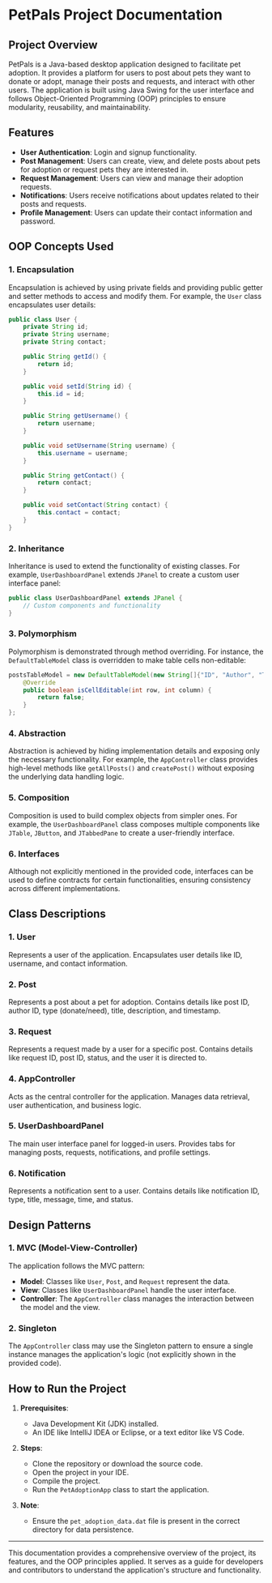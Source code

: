 # PetPals Project Documentation

## Project Overview
PetPals is a Java-based desktop application designed to facilitate pet adoption. It provides a platform for users to post about pets they want to donate or adopt, manage their posts and requests, and interact with other users. The application is built using Java Swing for the user interface and follows Object-Oriented Programming (OOP) principles to ensure modularity, reusability, and maintainability.

## Features
- **User Authentication**: Login and signup functionality.
- **Post Management**: Users can create, view, and delete posts about pets for adoption or request pets they are interested in.
- **Request Management**: Users can view and manage their adoption requests.
- **Notifications**: Users receive notifications about updates related to their posts and requests.
- **Profile Management**: Users can update their contact information and password.

## OOP Concepts Used

### 1. **Encapsulation**
Encapsulation is achieved by using private fields and providing public getter and setter methods to access and modify them. For example, the `User` class encapsulates user details:

```java
public class User {
    private String id;
    private String username;
    private String contact;

    public String getId() {
        return id;
    }

    public void setId(String id) {
        this.id = id;
    }

    public String getUsername() {
        return username;
    }

    public void setUsername(String username) {
        this.username = username;
    }

    public String getContact() {
        return contact;
    }

    public void setContact(String contact) {
        this.contact = contact;
    }
}
```

### 2. **Inheritance**
Inheritance is used to extend the functionality of existing classes. For example, `UserDashboardPanel` extends `JPanel` to create a custom user interface panel:

```java
public class UserDashboardPanel extends JPanel {
    // Custom components and functionality
}
```

### 3. **Polymorphism**
Polymorphism is demonstrated through method overriding. For instance, the `DefaultTableModel` class is overridden to make table cells non-editable:

```java
postsTableModel = new DefaultTableModel(new String[]{"ID", "Author", "Type", "Title", "Description", "Date"}, 0) {
    @Override
    public boolean isCellEditable(int row, int column) {
        return false;
    }
};
```

### 4. **Abstraction**
Abstraction is achieved by hiding implementation details and exposing only the necessary functionality. For example, the `AppController` class provides high-level methods like `getAllPosts()` and `createPost()` without exposing the underlying data handling logic.

### 5. **Composition**
Composition is used to build complex objects from simpler ones. For example, the `UserDashboardPanel` class composes multiple components like `JTable`, `JButton`, and `JTabbedPane` to create a user-friendly interface.

### 6. **Interfaces**
Although not explicitly mentioned in the provided code, interfaces can be used to define contracts for certain functionalities, ensuring consistency across different implementations.

## Class Descriptions

### 1. **User**
Represents a user of the application. Encapsulates user details like ID, username, and contact information.

### 2. **Post**
Represents a post about a pet for adoption. Contains details like post ID, author ID, type (donate/need), title, description, and timestamp.

### 3. **Request**
Represents a request made by a user for a specific post. Contains details like request ID, post ID, status, and the user it is directed to.

### 4. **AppController**
Acts as the central controller for the application. Manages data retrieval, user authentication, and business logic.

### 5. **UserDashboardPanel**
The main user interface panel for logged-in users. Provides tabs for managing posts, requests, notifications, and profile settings.

### 6. **Notification**
Represents a notification sent to a user. Contains details like notification ID, type, title, message, time, and status.

## Design Patterns

### 1. **MVC (Model-View-Controller)**
The application follows the MVC pattern:
- **Model**: Classes like `User`, `Post`, and `Request` represent the data.
- **View**: Classes like `UserDashboardPanel` handle the user interface.
- **Controller**: The `AppController` class manages the interaction between the model and the view.

### 2. **Singleton**
The `AppController` class may use the Singleton pattern to ensure a single instance manages the application's logic (not explicitly shown in the provided code).

## How to Run the Project
1. **Prerequisites**:
   - Java Development Kit (JDK) installed.
   - An IDE like IntelliJ IDEA or Eclipse, or a text editor like VS Code.

2. **Steps**:
   - Clone the repository or download the source code.
   - Open the project in your IDE.
   - Compile the project.
   - Run the `PetAdoptionApp` class to start the application.

3. **Note**:
   - Ensure the `pet_adoption_data.dat` file is present in the correct directory for data persistence.

---

This documentation provides a comprehensive overview of the project, its features, and the OOP principles applied. It serves as a guide for developers and contributors to understand the application's structure and functionality.
